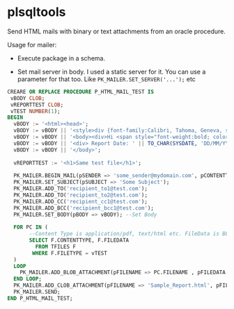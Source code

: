 # plsqltools

Send HTML mails with binary or text attachments from an oracle procedure.


Usage for mailer:

* Execute package in a schema.

* Set mail server in body. 
  I used a static server for it. 
  You can use a parameter for that too. Like `PK_MAILER.SET_SERVER('...');` etc

~~~ sql plsql
CREARE OR REPLACE PROCEDURE P_HTML_MAIL_TEST IS
 vBODY CLOB;
 vREPORTTEST CLOB;
 vTEST NUMBER(1);
BEGIN
  vBODY := '<html><head>';
  vBODY := vBODY || '<style>div {font-family:Calibri, Tahoma, Geneva, sans-serif; font-size:14px;}</style></head>';
  vBODY := vBODY || '<body><div>Hi <span style="font-weight:bold; color:#FF0000;">HTML</span> mail</div>';
  vBODY := vBODY || '<div> Report Date: ' || TO_CHAR(SYSDATE, 'DD/MM/YYYY HH24:MI') || '</div>';    
  vBODY := vBODY || '</body>'; 
  
  vREPORTTEST := '<h1>Same test file</h1>';
  
  PK_MAILER.BEGIN_MAIL(pSENDER => 'some_sender@mydomain.com', pCONTENTTYPE => 'text/html; "charset=utf-8"');
  PK_MAILER.SET_SUBJECT(pSUBJECT => 'Some Subject');
  PK_MAILER.ADD_TO('recipient_to1@test.com');
  PK_MAILER.ADD_TO('recipient_to2@test.com');
  PK_MAILER.ADD_CC('recipient_cc1@test.com');
  PK_MAILER.ADD_BCC('recipient_bcc1@test.com');
  PK_MAILER.SET_BODY(pBODY => vBODY); --Set Body 
  
  FOR PC IN (
       --Content Type is application/pdf, text/html etc. FileData is BLOB
       SELECT F.CONTENTTYPE, F.FILEDATA 
         FROM TFILES F
        WHERE F.FILETYPE = vTEST
  )
  LOOP
    PK_MAILER.ADD_BLOB_ATTACHMENT(pFILENAME => PC.FILENAME , pFILEDATA => PC.FILEDATA , pCONTENTTYPE => PC.FILETYPE);
  END LOOP;
  PK_MAILER.ADD_CLOB_ATTACHMENT(pFILENAME => 'Sample_Report.html', pFILEDATA => vREPORTTEST, pCONTENTTYPE => 'text/html');
  PK_MAILER.SEND;
END P_HTML_MAIL_TEST;
